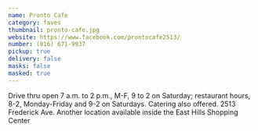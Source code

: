 ```yaml
---
name: Pronto Cafe
category: faves
thumbnail: pronto-cafe.jpg
website: https://www.facebook.com/prontocafe2513/
number: (816) 671-9937
pickup: true
delivery: false
masks: false
masked: true
---
```

Drive thru open 7 a.m. to 2 p.m., M-F, 9 to 2 on Saturday; restaurant hours, 8-2, Monday-Friday and 9-2 on Saturdays. Catering also offered. 2513 Frederick Ave. Another location available inside the East Hills Shopping Center